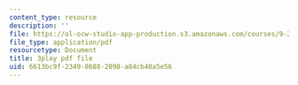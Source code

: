 ```yaml
---
content_type: resource
description: ''
file: https://ol-ocw-studio-app-production.s3.amazonaws.com/courses/9-20-animal-behavior-fall-2013/6613bc9f234986882098a84cb40a5e56_472227.pdf
file_type: application/pdf
resourcetype: Document
title: 3play pdf file
uid: 6613bc9f-2349-8688-2098-a84cb40a5e56
---
```

